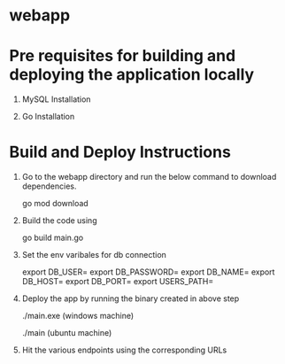 # webapp

# Pre requisites for building and deploying the application locally

1. MySQL Installation

2. Go Installation

# Build and Deploy Instructions

1. Go to the webapp directory and run the below command to download dependencies.
    
    go mod download

2. Build the code using

    go build main.go

3. Set the env varibales for db connection

    export DB_USER=<value>
    export DB_PASSWORD=<value>
    export DB_NAME=<value>
    export DB_HOST=<value>
    export DB_PORT=<value>
    export USERS_PATH=<value>

4. Deploy the app by running the binary created in above step
   
   ./main.exe (windows machine)

   ./main (ubuntu machine)

5. Hit the various endpoints using the corresponding URLs
